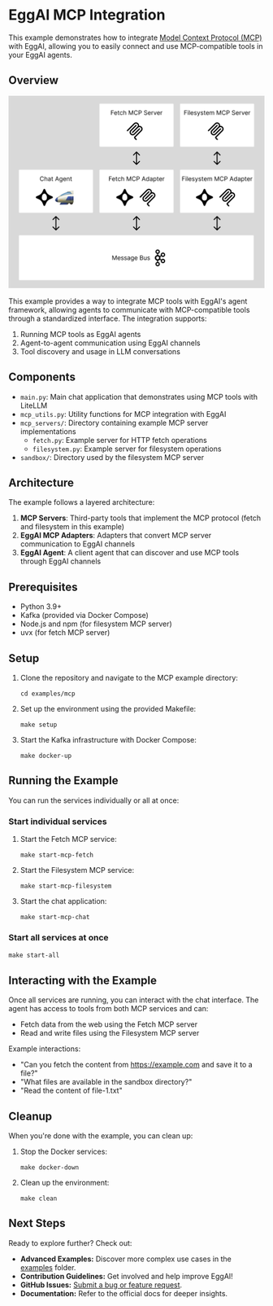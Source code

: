 # EggAI MCP Integration

This example demonstrates how to integrate [Model Context Protocol (MCP)](https://github.com/modelcontextprotocol/protocol) with EggAI, allowing you to easily connect and use MCP-compatible tools in your EggAI agents.

## Overview

![Overview](https://raw.githubusercontent.com/eggai-tech/EggAI/refs/heads/main/docs/docs/assets/example-mcp.png)

This example provides a way to integrate MCP tools with EggAI's agent framework, allowing agents to communicate with MCP-compatible tools through a standardized interface. The integration supports:

1. Running MCP tools as EggAI agents
2. Agent-to-agent communication using EggAI channels
3. Tool discovery and usage in LLM conversations

## Components

- `main.py`: Main chat application that demonstrates using MCP tools with LiteLLM
- `mcp_utils.py`: Utility functions for MCP integration with EggAI
- `mcp_servers/`: Directory containing example MCP server implementations
  - `fetch.py`: Example server for HTTP fetch operations
  - `filesystem.py`: Example server for filesystem operations
- `sandbox/`: Directory used by the filesystem MCP server

## Architecture

The example follows a layered architecture:

1. **MCP Servers**: Third-party tools that implement the MCP protocol (fetch and filesystem in this example)
2. **EggAI MCP Adapters**: Adapters that convert MCP server communication to EggAI channels
3. **EggAI Agent**: A client agent that can discover and use MCP tools through EggAI channels

## Prerequisites

- Python 3.9+
- Kafka (provided via Docker Compose)
- Node.js and npm (for filesystem MCP server)
- uvx (for fetch MCP server)

## Setup

1. Clone the repository and navigate to the MCP example directory:
   ```
   cd examples/mcp
   ```

2. Set up the environment using the provided Makefile:
   ```
   make setup
   ```

3. Start the Kafka infrastructure with Docker Compose:
   ```
   make docker-up
   ```

## Running the Example

You can run the services individually or all at once:

### Start individual services

1. Start the Fetch MCP service:
   ```
   make start-mcp-fetch
   ```

2. Start the Filesystem MCP service:
   ```
   make start-mcp-filesystem
   ```

3. Start the chat application:
   ```
   make start-mcp-chat
   ```

### Start all services at once

```
make start-all
```

## Interacting with the Example

Once all services are running, you can interact with the chat interface. The agent has access to tools from both MCP services and can:

- Fetch data from the web using the Fetch MCP server
- Read and write files using the Filesystem MCP server

Example interactions:
- "Can you fetch the content from https://example.com and save it to a file?"
- "What files are available in the sandbox directory?"
- "Read the content of file-1.txt"

## Cleanup

When you're done with the example, you can clean up:

1. Stop the Docker services:
   ```
   make docker-down
   ```

2. Clean up the environment:
   ```
   make clean
   ```

## Next Steps

Ready to explore further? Check out:

- **Advanced Examples:** Discover more complex use cases in the [examples](https://github.com/eggai-tech/EggAI/tree/main/examples/) folder.
- **Contribution Guidelines:** Get involved and help improve EggAI!
- **GitHub Issues:** [Submit a bug or feature request](https://github.com/eggai-tech/eggai/issues).
- **Documentation:** Refer to the official docs for deeper insights.